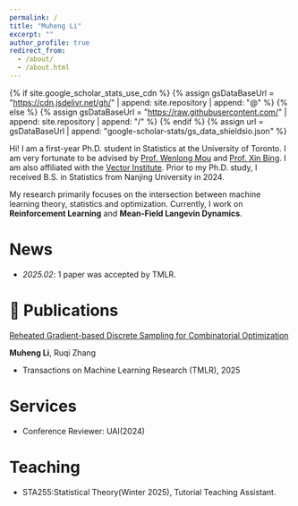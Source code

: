 ```yaml
---
permalink: /
title: "Muheng Li"
excerpt: ""
author_profile: true
redirect_from: 
  - /about/
  - /about.html
---
```


{% if site.google_scholar_stats_use_cdn %}
{% assign gsDataBaseUrl = "https://cdn.jsdelivr.net/gh/" | append: site.repository | append: "@" %}
{% else %}
{% assign gsDataBaseUrl = "https://raw.githubusercontent.com/" | append: site.repository | append: "/" %}
{% endif %}
{% assign url = gsDataBaseUrl | append: "google-scholar-stats/gs_data_shieldsio.json" %}

<span class='anchor' id='about-me'></span>

Hi! I am a first-year Ph.D. student in Statistics at the University of Toronto. I am very fortunate to be advised by 
<a href='https://mouwenlong.github.io/index.html' target="_blank">Prof. Wenlong Mou</a> 
and 
<a href='https://bingx1990.github.io/' target="_blank">Prof. Xin Bing</a>. 
I am also affiliated with the 
<a href='https://vectorinstitute.ai/' target="_blank">Vector Institute</a>. 
Prior to my Ph.D. study, I received B.S. in Statistics from Nanjing University in 2024.


My research primarily focuses on the intersection between machine learning theory, statistics and optimization. Currently, I work on **Reinforcement Learning** and **Mean-Field Langevin Dynamics**.



# News
- *2025.02*: 1 paper was accepted by TMLR.  

# 📝 Publications 


[Reheated Gradient-based Discrete Sampling for Combinatorial Optimization](https://arxiv.org/abs/2503.04047)

**Muheng Li**, Ruqi Zhang
- Transactions on Machine Learning Research (TMLR), 2025




<!-- # Honors and Awards
- *2021.10* Lorem ipsum dolor sit amet, consectetur adipiscing elit. Vivamus ornare aliquet ipsum, ac tempus justo dapibus sit amet. 
- *2021.09* Lorem ipsum dolor sit amet, consectetur adipiscing elit. Vivamus ornare aliquet ipsum, ac tempus justo dapibus sit amet.  -->

<!-- # 📖 Educations
- *2019.06 - 2022.04 (now)*, Lorem ipsum dolor sit amet, consectetur adipiscing elit. Vivamus ornare aliquet ipsum, ac tempus justo dapibus sit amet. 
- *2015.09 - 2019.06*, Lorem ipsum dolor sit amet, consectetur adipiscing elit. Vivamus ornare aliquet ipsum, ac tempus justo dapibus sit amet.  -->

<!-- # 💬 Invited Talks
- *2021.06*, Lorem ipsum dolor sit amet, consectetur adipiscing elit. Vivamus ornare aliquet ipsum, ac tempus justo dapibus sit amet. 
- *2021.03*, Lorem ipsum dolor sit amet, consectetur adipiscing elit. Vivamus ornare aliquet ipsum, ac tempus justo dapibus sit amet.  \| [\[video\]](https://github.com/) -->

#  Services
- Conference Reviewer: UAI(2024)


# Teaching
- STA255:Statistical Theory(Winter 2025), Tutorial Teaching Assistant.


<!-- # 💻 Internships
- *2019.05 - 2020.02*, [Lorem](https://github.com/), China. -->